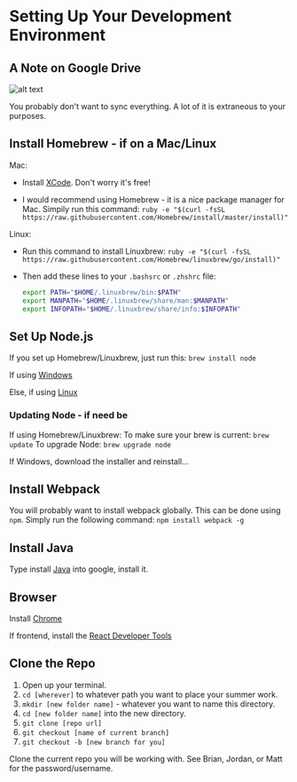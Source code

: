 # Setting Up Your Development Environment

## A Note on Google Drive

  ![alt text](http://imgs.xkcd.com/comics/old_files.png "Don't sync everything")

  You probably don't want to sync everything.  A lot of it is extraneous to your purposes.

## Install Homebrew - if on a Mac/Linux

Mac:
  - Install [XCode](https://itunes.apple.com/us/app/xcode/id497799835?mt=12).  Don't worry it's free!

  - I would recommend using Homebrew - it is a nice package manager for Mac. Simpily run this command: `ruby -e "$(curl -fsSL https://raw.githubusercontent.com/Homebrew/install/master/install)"`

Linux:
  - Run this command to install Linuxbrew: `ruby -e "$(curl -fsSL https://raw.githubusercontent.com/Homebrew/linuxbrew/go/install)"`

  - Then add these lines to your `.bashsrc` or `.zhshrc` file:
    ```bash
    export PATH="$HOME/.linuxbrew/bin:$PATH"
    export MANPATH="$HOME/.linuxbrew/share/man:$MANPATH"
    export INFOPATH="$HOME/.linuxbrew/share/info:$INFOPATH"
    ```

## Set Up Node.js

If you set up Homebrew/Linuxbrew, just run this: `brew install node`

If using [Windows](http://blog.teamtreehouse.com/install-node-js-npm-windows)

Else, if using [Linux](http://blog.teamtreehouse.com/install-node-js-npm-linux)

### Updating Node - if need be

If using Homebrew/Linuxbrew:
  To make sure your brew is current: `brew update`
  To upgrade Node: `brew upgrade node`

If Windows, download the installer and reinstall...

## Install Webpack

You will probably want to install webpack globally.  This can be done using `npm`.  Simply run the following command: `npm install webpack -g`

## Install Java

Type install [Java](https://java.com/en/download/help/index_installing.xml) into google, install it.

## Browser

Install [Chrome](https://www.google.com/chrome/)

If frontend, install the [React Developer Tools](https://chrome.google.com/webstore/detail/react-developer-tools/)


## Clone the Repo

1. Open up your terminal.
2. `cd [wherever]` to whatever path you want to place your summer work.
3. `mkdir [new folder name]` - whatever you want to name this directory.
4. `cd [new folder name]` into the new directory.
5. `git clone [repo url]`
6. `git checkout [name of current branch]`
7. `git checkout -b [new branch for you]`

Clone the current repo you will be working with.  See Brian, Jordan, or Matt for the password/username.
